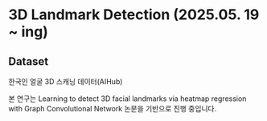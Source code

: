 # 3D Landmark Detection (2025.05. 19 ~ ing)

## Dataset
한국인 얼굴 3D 스캐닝 데이터(AIHub)

본 연구는 Learning to detect 3D facial landmarks via heatmap regression with Graph Convolutional Network 논문을 기반으로 진행 중입니다.

